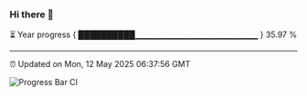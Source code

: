 ### Hi there 👋

⏳ Year progress { ██████████▁▁▁▁▁▁▁▁▁▁▁▁▁▁▁▁▁▁▁▁ } 35.97 %

---

⏰ Updated on Mon, 12 May 2025 06:37:56 GMT

![Progress Bar CI](https://github.com/DhruviPatel157/GitHub-Actions-Demo/workflows/Progress%20Bar%20CI/badge.svg)
